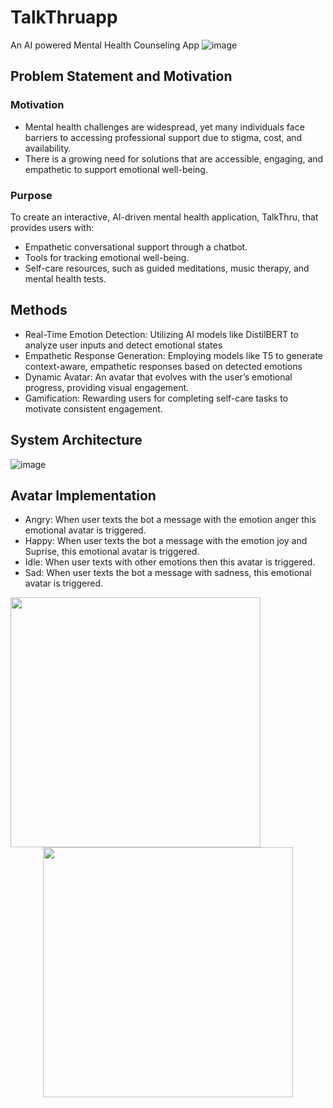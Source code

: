 # TalkThruapp
An AI powered Mental Health Counseling App
![image](https://github.com/user-attachments/assets/7c9bf00d-f54d-46ca-b06b-d30bf4b381be)

## Problem Statement and Motivation

### Motivation
- Mental health challenges are widespread, yet many individuals face barriers to accessing professional support due to stigma, cost, and availability. 
- There is a growing need for solutions that are accessible, engaging, and empathetic to support emotional well-being.

### Purpose
To create an interactive, AI-driven mental health application, TalkThru, that provides users with:
- Empathetic conversational support through a chatbot.
- Tools for tracking emotional well-being.
- Self-care resources, such as guided meditations, music therapy, and mental health tests.

## Methods
- Real-Time Emotion Detection: Utilizing AI models like DistilBERT to analyze user inputs and detect emotional states
- Empathetic Response Generation: Employing models like T5 to generate context-aware, empathetic responses based on detected emotions
- Dynamic Avatar: An avatar that evolves with the user’s emotional progress, providing visual engagement.
- Gamification: Rewarding users for completing self-care tasks to motivate consistent engagement.

## System Architecture

![image](https://github.com/user-attachments/assets/5957e9ed-30f2-4dc2-b53c-647f9d8ad3c7)

## Avatar Implementation
- Angry: When user texts the bot a message with the emotion anger this emotional avatar is triggered.
- Happy: When user texts the bot a message with the emotion joy and Suprise, this emotional avatar is triggered. 
- Idle: When user texts with other emotions then this avatar is triggered.
- Sad: When user texts the bot a message with sadness, this emotional avatar is triggered.

<p align = "left"><img align = "left" src = "https://github.com/user-attachments/assets/55fcd427-7dd0-466e-af7d-4489c3145d19" width = 400 height = 400/></p>
<p align = "center"><img align = "center" src = "https://github.com/user-attachments/assets/62d04612-990e-4aa9-b860-2950c4438523" width = 400 height = 400/></p>





